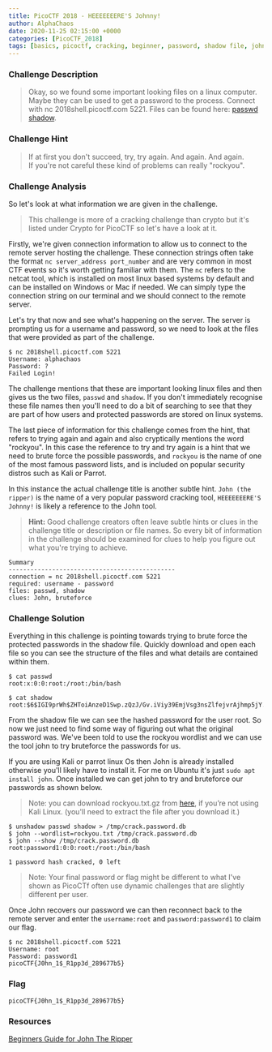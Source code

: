 ```yaml
---
title: PicoCTF 2018 - HEEEEEEERE'S Johnny!
author: AlphaChaos
date: 2020-11-25 02:15:00 +0000
categories: [PicoCTF_2018]
tags: [basics, picoctf, cracking, beginner, password, shadow file, john, tutorial]     # TAG names should always be lowercase
---
```


### Challenge Description

> Okay, so we found some important looking files on a linux computer. Maybe they can be used to get a password to the process. Connect with nc 2018shell.picoctf.com 5221. Files can be found here: [passwd](../../assets/challs/picoctf2018/passwd) [shadow](../../assets/challs/picoctf2018/shadow).

### Challenge Hint

> If at first you don't succeed, try, try again. And again. And again.  
> If you're not careful these kind of problems can really "rockyou".

### Challenge Analysis

So let's look at what information we are given in the challenge.  

> This challenge is more of a cracking challenge than crypto but it's listed under Crypto for PicoCTF so let's have a look at it.

Firstly, we're given connection information to allow us to connect to the remote server hosting the challenge. These connection strings often take the format `nc server_address port_number` and are very common in most CTF events so it's worth getting familiar with them. The `nc` refers to the netcat tool, which is installed on most linux based systems by default and can be installed on Windows or Mac if needed. We can simply type the connection string on our terminal and we should connect to the remote server.

Let's try that now and see what's happening on the server. The server is prompting us for a username and password, so we need to look at the files that were provided as part of the challenge.

```terminal
$ nc 2018shell.picoctf.com 5221
Username: alphachaos
Password: ?
Failed Login!
```

The challenge mentions that these are important looking linux files and then gives us the two files, `passwd` and `shadow`. If you don't immediately recognise these file names then you'll need to do a bit of searching to see that they are part of how users and protected passwords are stored on linux systems.

The last piece of information for this challenge comes from the hint, that refers to trying again and again and also cryptically mentions the word "rockyou". In this case the reference to try and try again is a hint that we need to brute force the possible passwords, and `rockyou` is the name of one of the most famous password lists, and is included on popular security distros such as Kali or Parrot.

In this instance the actual challenge title is another subtle hint. `John (the ripper)` is the name of a very popular password cracking tool, `HEEEEEEERE'S Johnny!` is likely a reference to the John tool.  

> **Hint:** Good challenge creators often leave subtle hints or clues in the challenge title or description or file names. So every bit of information in the challenge should be examined for clues to help you figure out what you're trying to achieve.

```common
Summary
----------------------------------------------
connection = nc 2018shell.picoctf.com 5221
required: username - password
files: passwd, shadow
clues: John, bruteforce
```

### Challenge Solution

Everything in this challenge is pointing towards trying to brute force the protected passwords in the shadow file. Quickly download and open each file so you can see the structure of the files and what details are contained within them.

```terminal
$ cat passwd
root:x:0:0:root:/root:/bin/bash

$ cat shadow
root:$6$IGI9prWh$ZHToiAnzeD1Swp.zQzJ/Gv.iViy39EmjVsg3nsZlfejvrAjhmp5jY.1N6aRbjFJVQX8hHmTh7Oly3NzogaH8c1:17770:0:99999:7:::

```

From the shadow file we can see the hashed password for the user root. So now we just need to find some way of figuring out what the original password was. We've been told to use the rockyou wordlist and we can use the tool john to try bruteforce the passwords for us.

If you are using Kali or parrot linux Os then John is already installed otherwise you'll likely have to install it. For me on Ubuntu it's just `sudo apt  install john`. Once installed we can get john to try and bruteforce our passwords as shown below.

> Note: you can download rockyou.txt.gz from [here](https://downloads.skullsecurity.org/passwords/rockyou.txt.bz2), if you’re not using Kali Linux. (you'll need to extract the file after you download it.)

```terminal
$ unshadow passwd shadow > /tmp/crack.password.db
$ john --wordlist=rockyou.txt /tmp/crack.password.db
$ john --show /tmp/crack.password.db
root:password1:0:0:root:/root:/bin/bash

1 password hash cracked, 0 left
```

> Note:  Your final password or flag might be different to what I've shown as PicoCTf often use dynamic challenges that are slightly different per user.

Once John recovers our password we can then reconnect back to the remote server and enter the `username:root` and `password:password1` to claim our flag.

```terminal
$ nc 2018shell.picoctf.com 5221
Username: root
Password: password1
picoCTF{J0hn_1$_R1pp3d_289677b5}

```

### Flag

`picoCTF{J0hn_1$_R1pp3d_289677b5}`

### Resources

[Beginners Guide for John The Ripper](https://www.hackingarticles.in/beginner-guide-john-the-ripper-part-1/)
